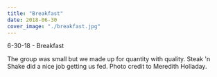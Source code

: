 ```yaml
---
title: "Breakfast"
date: 2018-06-30
cover_image: "./breakfast.jpg"
---
```


6-30-18 - Breakfast

The group was small but we made up for quantity with quality.   Steak 'n Shake did a nice job getting us fed.  Photo credit to Meredith Holladay.  


